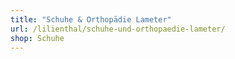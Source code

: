 ```yaml
---
title: "Schuhe & Orthopädie Lameter"
url: /lilienthal/schuhe-und-orthopaedie-lameter/
shop: Schuhe
---
```

